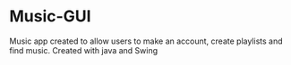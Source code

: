 # Music-GUI
Music app created to allow users to make an account, create playlists and find music. Created with java and Swing
